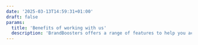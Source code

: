 ```yaml
---
date: '2025-03-13T14:59:31+01:00'
draft: false
params:
  title: 'Benefits of working with us'
  description: 'BrandBoosters offers a range of features to help you achieve your marketing goals. Our targeted advertising, social media management, content creation, and advanced analytics and reporting services ensure that your marketing efforts are effective and efficient. With BrandBoosters, you can trust that your brand is in good hands.'
---
```

